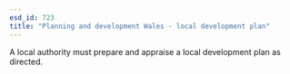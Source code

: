```yaml
---
esd_id: 723
title: "Planning and development Wales - local development plan"
---
```


A local authority must prepare and appraise a local development plan as directed.

